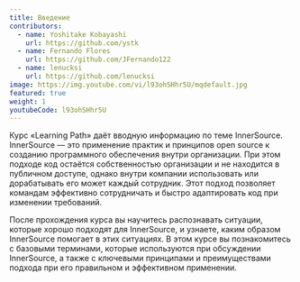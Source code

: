 ```yaml
---
title: Введение
contributors:
  - name: Yoshitake Kobayashi
    url: https://github.com/ystk
  - name: Fernando Flores
    url: https://github.com/JFernando122
  - name: lenucksi
    url: https://github.com/lenucksi
image: https://img.youtube.com/vi/l93ohSHhr5U/mqdefault.jpg
featured: true
weight: 1
youtubeCode: l93ohSHhr5U
---
```

<div class="paragraph">
<p>Курс «Learning Path» даёт вводную информацию по теме InnerSource.
InnerSource — это применение практик и принципов open source к созданию программного обеспечения внутри организации.
При этом подходе код остаётся собственностью организации и не находится в публичном доступе, однако внутри компании использовать или дорабатывать его может каждый сотрудник.
Этот подход позволяет командам эффективно сотрудничать и быстро адаптировать код при изменении требований.</p>
</div>
<div class="paragraph">
<p>После прохождения курса вы научитесь распознавать ситуации, которые хорошо подходят для InnerSource, и узнаете, каким образом InnerSource помогает в этих ситуациях.
В этом курсе вы познакомитесь с базовыми терминами, которые используются при обсуждении InnerSource, а также с ключевыми принципами и преимуществами подхода при его правильном и эффективном применении.</p>
</div>
<!--- This file autogenerated from https://github.com/InnerSourceCommons/InnerSourceLearningPath/blob/main/scripts -->